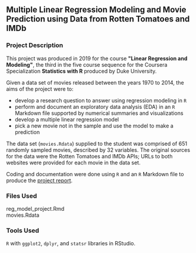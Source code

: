 ## Multiple Linear Regression Modeling and Movie Prediction using Data from Rotten Tomatoes and IMDb

### Project Description

This project was produced in 2019 for the course **"Linear Regression and Modeling"**, the third in the five course sequence for the Coursera Specialization **Statistics with R** produced by Duke University.

Given a data set of movies released between the years 1970 to 2014, the aims of the project were to:

- develop a research question to answer using regression modeling in `R`
- perform and document an exploratory data analysis (EDA) in an `R` Markdown file supported by numerical summaries and visualizations
- develop a multiple linear regression model
- pick a new movie not in the sample and use the model to make a prediction

The data set (`movies.Rdata`) supplied to the student was comprised of 651 randomly sampled movies, described by 32 variables.  The original sources for the data were the Rotten Tomatoes and IMDb APIs; URLs to both websites were provided for each movie in the data set.

Coding and documentation were done using `R` and an `R` Markdown file to produce the [project report](https://brianallan.github.io/Regression-Modeling-and-Movie-Prediction/).



### Files Used 

reg_model_project.Rmd  
movies.Rdata   

### Tools Used

`R` with `ggplot2`, `dplyr`, and `statsr` libraries in RStudio.
